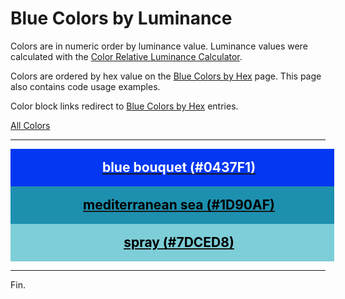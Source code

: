 <!--suppress HtmlUnknownTarget -->
<style>
  div.color-block {
    text-align: center;
  }

  .color-block {
    width: 100%;
    margin: 0;
    padding: 0.5em;
  }

  .black-pass {
    color: black;
  }

  .white-pass {
    color: white;
  }
</style>

# Blue Colors by Luminance

Colors are in numeric order by luminance value. Luminance values were calculated with the
<a href="https://contrastchecker.online/color-relative-luminance-calculator" target="_blank" rel="noopener noreferrer">Color Relative Luminance Calculator</a>.

Colors are ordered by hex value on the [Blue Colors by Hex](./blue-colors-by-hex.md) page.
This page also contains code usage examples.

Color block links redirect to [Blue Colors by Hex](./blue-colors-by-hex.md) entries.

[All Colors](../all-colors.md)

----

<!-- luminance: 0.091090623 -->
<div class="color-block" style="background: #0437F1;">
  <a href="./blue-colors.html#blue-bouquet-0437f1">
    <h2 class="color-block white-pass">blue bouquet (#0437F1)</h2>
  </a>
</div>

<!-- luminance: 0.2330287385 -->
<div class="color-block" style="background: #1D90AF;">
  <a href="https://coolors.co/1d90af" target="_blank" rel="noopener noreferrer">
    <h2 class="color-block black-pass">mediterranean sea (#1D90AF)</h2>
  </a>
</div>

<!-- luminance: 0.5346045524 -->
<div class="color-block" style="background: #7DCED8;">
  <a href="./blue-colors.html#spray-7dced8">
    <h2 class="color-block black-pass">spray (#7DCED8)</h2>
  </a>
</div>

----

Fin.
